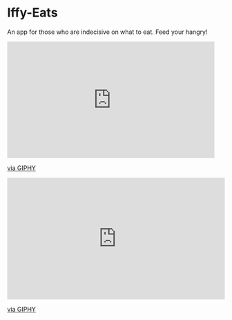 # Iffy-Eats

An app for those who are indecisive on what to eat. Feed your hangry!

<iframe src="https://giphy.com/embed/rHjDeblDxLO9rc41uh" width="480" height="270" frameBorder="0" class="giphy-embed" allowFullScreen></iframe><p><a href="https://giphy.com/gifs/rHjDeblDxLO9rc41uh">via GIPHY</a></p>

<div style="width:100%;height:0;padding-bottom:56%;position:relative;"><iframe src="https://giphy.com/embed/rHjDeblDxLO9rc41uh" width="100%" height="100%" style="position:absolute" frameBorder="0" class="giphy-embed" allowFullScreen></iframe></div><p><a href="https://giphy.com/gifs/rHjDeblDxLO9rc41uh">via GIPHY</a></p>
